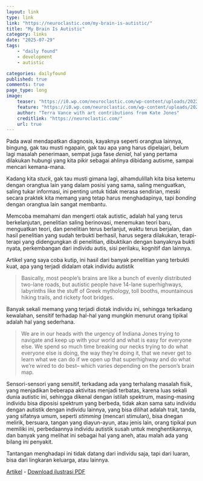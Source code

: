```yaml
---
layout: link
type: link
link: "https://neuroclastic.com/my-brain-is-autistic/"
title: "My Brain Is Autistic"
category: links
date: "2025-07-29"
tags: 
    - "daily found"
    - development
    - autistic

categories: dailyfound
published: true
comments: true
page_type: long
image:
    teaser: "https://i0.wp.com/neuroclastic.com/wp-content/uploads/2022/05/3.jpg"
    feature: "https://i0.wp.com/neuroclastic.com/wp-content/uploads/2022/05/3.jpg"
    author: "Terra Vance with art contributions from Kate Jones"
    creditlink: "https://neuroclastic.com/"
    url: true
---
```



Pada awal mendapatkan diagnosis, kayaknya seperti orangtua lainnya, bingung, gak tau musti ngapain, gak tau apa yang harus dipelajari, belum lagi masalah penerimaan, sempat juga fase *denial*, hal yang pertama dilakukan hubungi yang kita pikir sebagai ahlinya dibidang autisme, sampai mencari kemana-mana.

Kadang kita *stuck*, gak tau musti gimana lagi, alhamdulillah kita bisa ketemu dengan orangtua lain yang dalam posisi yang sama, saling menguatkan, saling tukar informasi, ini penting untuk tidak merasa sendirian, meski secara praktek kita memang yang tetap harus menghadapinya, tapi *bonding* dengan orangtua lain sangat membantu.

Memcoba memahami dan mengerti otak autistic, adalah hal yang terus berkelanjutan, penelitian saling berinovasi, menemukan teori baru, menguatkan teori, dan penelitian terus berlanjut, waktu terus berjalan, dan hasil penelitian yang sudah terbukti berhasil, harus segera dilakukan, terapi-terapi yang didengungkan di penelitian, dibuktikan dengan banyaknya bukti nyata, perkembangan dari individu autis, sisi perilaku, kognitif dan lainnya.

Artikel yang saya coba kutip, ini hasil dari banyak penelitian yang terbukti kuat, apa yang terjadi didalam otak individu autistik

> Basically, most people’s brains are like a bunch of evenly distributed two-lane roads, but autistic people have 14-lane superhighways, labyrinths like the stuff of Greek mythology, toll booths, mountainous hiking trails, and rickety foot bridges.

Banyak sekali memang yang terjadi diotak individu ini, sehingga terkadang kewalahan, sensitif terhadap hal-hal yang mungkin menurut orang tipikal adalah hal yang sederhana.

> We are in our heads with the urgency of Indiana Jones trying to navigate and keep up with your world and what is easy for everyone else. We spend so much time breaking our necks trying to do what everyone else is doing, the way they’re doing it, that we never get to learn what we can do if we open up that superhighway and do what we’re wired to do best– which varies depending on the person’s brain map.

Sensori-sensori yang sensitif, terkadang ada yang terhalang masalah fisik, yang menjadikan beberapa aktivitas menjadi terbatas, karena luas sekali dunia autistic ini, sehingga dikenal dengan istilah spektrum, masing-masing individu bisa diposisi spektrum yang berbeda, tidak akan sama satu individu dengan autistik dengan individu lainnya, yang bisa dilihat adalah trait, tanda, yang sifatnya umum, seperti *stimming* (mencari stimulan), bisa dnegan melirik, bersuara, tangan yang diayun-ayun, atau jenis lain, orang tipikal pun memiliki ini, perbedaannya individu autistik susah untuk menghentikannya, dan banyak yang melihat ini sebagai hal yang aneh, atau malah ada yang bilang ini penyakit.

Tantangan menghadapi ini tidak datang dari individu saja, tapi dari luaran, bisa dari lingkaran keluarga, atau lainnya.

[Artikel](https://neuroclastic.com/my-brain-is-autistic/) - [Download ilustrasi PDF](https://neuroclastic.com/wp-content/uploads/2022/04/Brain-is-autistic-neuroinclusive-story.pdf)